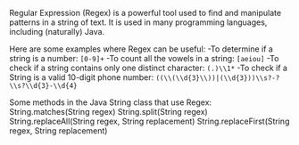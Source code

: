 Regular Expression (Regex) is a powerful tool used to find and manipulate patterns in a string of text. It is used in many programming languages, including (naturally) Java.

Here are some examples where Regex can be useful:
-To determine if a string is a number: `[0-9]+`
-To count all the vowels in a string:  `[aeiou]`
-To check if a string contains only one distinct character: `(.)\\1*`
-To check if a String is a valid 10-digit phone number: `((\\(\\d{3}\\))|(\\d{3}))\\s?-?\\s?\\d{3}-\\d{4}`


Some methods in the Java String class that use Regex:
String.matches(String regex)
String.split(String regex)
String.replaceAll(String regex, String replacement)
String.replaceFirst(String regex, String replacement)